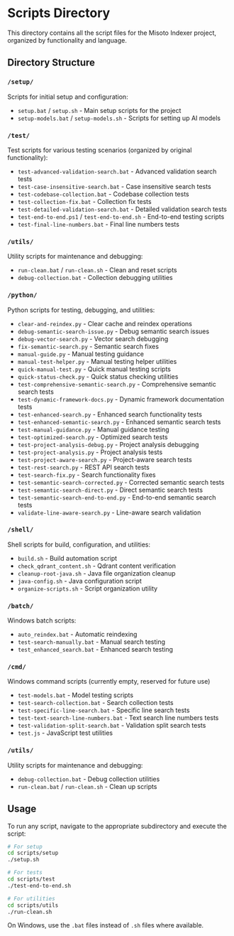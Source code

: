 # Scripts Directory

This directory contains all the script files for the Misoto Indexer project, organized by functionality and language.

## Directory Structure

### `/setup/`
Scripts for initial setup and configuration:
- `setup.bat` / `setup.sh` - Main setup scripts for the project
- `setup-models.bat` / `setup-models.sh` - Scripts for setting up AI models

### `/test/`
Test scripts for various testing scenarios (organized by original functionality):
- `test-advanced-validation-search.bat` - Advanced validation search tests
- `test-case-insensitive-search.bat` - Case insensitive search tests
- `test-codebase-collection.bat` - Codebase collection tests
- `test-collection-fix.bat` - Collection fix tests
- `test-detailed-validation-search.bat` - Detailed validation search tests
- `test-end-to-end.ps1` / `test-end-to-end.sh` - End-to-end testing scripts
- `test-final-line-numbers.bat` - Final line numbers tests

### `/utils/`
Utility scripts for maintenance and debugging:
- `run-clean.bat` / `run-clean.sh` - Clean and reset scripts
- `debug-collection.bat` - Collection debugging utilities

### `/python/`
Python scripts for testing, debugging, and utilities:
- `clear-and-reindex.py` - Clear cache and reindex operations
- `debug-semantic-search-issue.py` - Debug semantic search issues
- `debug-vector-search.py` - Vector search debugging
- `fix-semantic-search.py` - Semantic search fixes
- `manual-guide.py` - Manual testing guidance
- `manual-test-helper.py` - Manual testing helper utilities
- `quick-manual-test.py` - Quick manual testing scripts
- `quick-status-check.py` - Quick status checking utilities
- `test-comprehensive-semantic-search.py` - Comprehensive semantic search tests
- `test-dynamic-framework-docs.py` - Dynamic framework documentation tests
- `test-enhanced-search.py` - Enhanced search functionality tests
- `test-enhanced-semantic-search.py` - Enhanced semantic search tests
- `test-manual-guidance.py` - Manual guidance testing
- `test-optimized-search.py` - Optimized search tests
- `test-project-analysis-debug.py` - Project analysis debugging
- `test-project-analysis.py` - Project analysis tests
- `test-project-aware-search.py` - Project-aware search tests
- `test-rest-search.py` - REST API search tests
- `test-search-fix.py` - Search functionality fixes
- `test-semantic-search-corrected.py` - Corrected semantic search tests
- `test-semantic-search-direct.py` - Direct semantic search tests
- `test-semantic-search-end-to-end.py` - End-to-end semantic search tests
- `validate-line-aware-search.py` - Line-aware search validation

### `/shell/`
Shell scripts for build, configuration, and utilities:
- `build.sh` - Build automation script
- `check_qdrant_content.sh` - Qdrant content verification
- `cleanup-root-java.sh` - Java file organization cleanup
- `java-config.sh` - Java configuration script
- `organize-scripts.sh` - Script organization utility

### `/batch/`
Windows batch scripts:
- `auto_reindex.bat` - Automatic reindexing
- `test-search-manually.bat` - Manual search testing
- `test_enhanced_search.bat` - Enhanced search testing

### `/cmd/`
Windows command scripts (currently empty, reserved for future use)
- `test-models.bat` - Model testing scripts
- `test-search-collection.bat` - Search collection tests
- `test-specific-line-search.bat` - Specific line search tests
- `test-text-search-line-numbers.bat` - Text search line numbers tests
- `test-validation-split-search.bat` - Validation split search tests
- `test.js` - JavaScript test utilities

### `/utils/`
Utility scripts for maintenance and debugging:
- `debug-collection.bat` - Debug collection utilities
- `run-clean.bat` / `run-clean.sh` - Clean up scripts

## Usage

To run any script, navigate to the appropriate subdirectory and execute the script:

```bash
# For setup
cd scripts/setup
./setup.sh

# For tests
cd scripts/test
./test-end-to-end.sh

# For utilities
cd scripts/utils
./run-clean.sh
```

On Windows, use the `.bat` files instead of `.sh` files where available.
